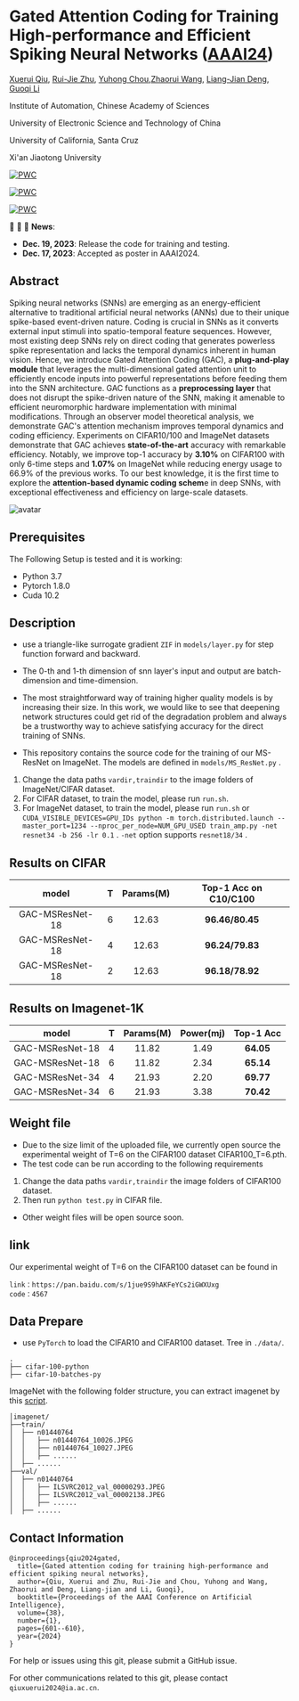 # Gated Attention Coding for Training High-performance and Efficient Spiking Neural Networks ([AAAI24](https://arxiv.org/abs/2308.06582))

[Xuerui Qiu](https://scholar.google.com/citations?user=bMwW4e8AAAAJ&hl=zh-CN), [Rui-Jie Zhu](https://scholar.google.com/citations?user=08ITzJsAAAAJ&hl=zh-CN), [Yuhong Chou](),[Zhaorui Wang](), [Liang-Jian Deng](https://scholar.google.com/citations?user=TZs9NxkAAAAJ&hl=zh-CN), [Guoqi Li](https://scholar.google.com/citations?user=qCfE--MAAAAJ&)

Institute of Automation, Chinese Academy of Sciences

University of Electronic Science and Technology of China

University of California, Santa Cruz

Xi'an Jiaotong University



[![PWC](https://img.shields.io/endpoint.svg?url=https://paperswithcode.com/badge/gated-attention-coding-for-training-high/image-classification-on-cifar-10)](https://paperswithcode.com/sota/image-classification-on-cifar-10?p=gated-attention-coding-for-training-high)


[![PWC](https://img.shields.io/endpoint.svg?url=https://paperswithcode.com/badge/gated-attention-coding-for-training-high/image-classification-on-cifar-100)](https://paperswithcode.com/sota/image-classification-on-cifar-100?p=gated-attention-coding-for-training-high)


[![PWC](https://img.shields.io/endpoint.svg?url=https://paperswithcode.com/badge/gated-attention-coding-for-training-high/image-classification-on-imagenet)](https://paperswithcode.com/sota/image-classification-on-imagenet?p=gated-attention-coding-for-training-high)

:rocket:  :rocket:  :rocket: **News**:

- **Dec. 19, 2023**: Release the code for training and testing.
- **Dec. 17, 2023**: Accepted as poster in AAAI2024.

## Abstract
Spiking neural networks (SNNs) are emerging as an energy-efficient alternative to traditional artificial neural networks (ANNs) due to their unique spike-based event-driven nature. Coding is crucial in SNNs as it converts external input stimuli into spatio-temporal feature sequences. However, most existing deep SNNs rely on direct coding that generates powerless spike representation and lacks the temporal dynamics inherent in human vision. Hence, we introduce Gated Attention Coding (GAC), a **plug-and-play module** that leverages the multi-dimensional gated attention unit to efficiently encode inputs into powerful representations before feeding them into the SNN architecture. GAC functions as a **preprocessing layer** that does not disrupt the spike-driven nature of the SNN, making it amenable to efficient neuromorphic hardware implementation with minimal modifications. Through an observer model theoretical analysis, we demonstrate GAC's attention mechanism improves temporal dynamics and coding efficiency. Experiments on CIFAR10/100 and ImageNet datasets demonstrate that GAC achieves **state-of-the-art** accuracy with remarkable efficiency. Notably, we improve top-1 accuracy by **3.10\%** on CIFAR100 with only 6-time steps and **1.07\%** on ImageNet while reducing energy usage to 66.9\% of the previous works. To our best knowledge, it is the first time to explore the **attention-based dynamic coding schem**e in deep SNNs, with exceptional effectiveness and efficiency on large-scale datasets.

![avatar](./CODE/GAC_MAIN.png)

## Prerequisites
The Following Setup is tested and it is working:
 * Python 3.7
 * Pytorch 1.8.0
 * Cuda 10.2

## Description
 * use a triangle-like surrogate gradient `ZIF` in `models/layer.py` for step function forward and backward.

 * The 0-th and 1-th dimension of snn layer's input and output are batch-dimension and time-dimension. 

 * The most straightforward way of training higher quality models is by increasing their size. In this work, we would like to see that deepening network structures could get rid of the degradation problem and always be a trustworthy way to achieve satisfying accuracy for the direct training of SNNs.

 * This repository contains the source code for the training of our MS-ResNet on ImageNet. The models are defined in `models/MS_ResNet.py` .

1. Change the data paths `vardir,traindir` to the image folders of ImageNet/CIFAR dataset.
2. For CIFAR dataset, to train the model, please run  `run.sh`.
3. For ImageNet dataset, to train the model, please run  `run.sh` or `CUDA_VISIBLE_DEVICES=GPU_IDs python -m torch.distributed.launch --master_port=1234 --nproc_per_node=NUM_GPU_USED train_amp.py -net resnet34 -b 256 -lr 0.1` .
`-net` option supports `resnet18/34` .


## Results on CIFAR

|    **model**    | **T** | Params(M) | Top-1 Acc on C10/C100 |
| :-------------: | :---: | :-------: | :-------------------: |
| GAC-MSResNet-18 |   6   |   12.63   |    **96.46/80.45**    |
| GAC-MSResNet-18 |   4   |   12.63   |    **96.24/79.83**    |
| GAC-MSResNet-18 |   2   |   12.63   |    **96.18/78.92**    |

## Results on Imagenet-1K

|    **model**    | **T** | Params(M) | Power(mj) | **Top-1 Acc** |
| :-------------: | :---: | :-------: | :-------: | :-----------: |
| GAC-MSResNet-18 |   4   |   11.82   |   1.49    |   **64.05**   |
| GAC-MSResNet-18 |   6   |   11.82   |   2.34    |   **65.14**   |
| GAC-MSResNet-34 |   4   |   21.93   |   2.20    |   **69.77**   |
| GAC-MSResNet-34 |   6   |   21.93   |   3.38    |   **70.42**   |



## Weight file
* Due to the size limit of the uploaded file, we currently open source the experimental weight of T=6 on the CIFAR100 dataset CIFAR100_T=6.pth.
* The test code can be run according to the following requirements
1. Change the data paths `vardir,traindir`  the image folders of CIFAR100 dataset.
2. Then run `python test.py` in CIFAR file.
* Other weight files will be open source soon.
## link
Our experimental weight of T=6 on the CIFAR100 dataset  can be found in 
~~~
link：https://pan.baidu.com/s/1jue9S9hAKFeYCs2iGWXUxg 
code：4567
~~~

## Data Prepare

- use `PyTorch` to load the CIFAR10 and CIFAR100 dataset.
Tree in `./data/`.

```shell
.
├── cifar-100-python
├── cifar-10-batches-py

```

ImageNet with the following folder structure, you can extract imagenet by this [script](https://gist.github.com/BIGBALLON/8a71d225eff18d88e469e6ea9b39cef4).

```shell
│imagenet/
├──train/
│  ├── n01440764
│  │   ├── n01440764_10026.JPEG
│  │   ├── n01440764_10027.JPEG
│  │   ├── ......
│  ├── ......
├──val/
│  ├── n01440764
│  │   ├── ILSVRC2012_val_00000293.JPEG
│  │   ├── ILSVRC2012_val_00002138.JPEG
│  │   ├── ......
│  ├── ......
```

## Contact Information

```
@inproceedings{qiu2024gated,
  title={Gated attention coding for training high-performance and efficient spiking neural networks},
  author={Qiu, Xuerui and Zhu, Rui-Jie and Chou, Yuhong and Wang, Zhaorui and Deng, Liang-jian and Li, Guoqi},
  booktitle={Proceedings of the AAAI Conference on Artificial Intelligence},
  volume={38},
  number={1},
  pages={601--610},
  year={2024}
}
```

For help or issues using this git, please submit a GitHub issue.

For other communications related to this git, please contact `qiuxuerui2024@ia.ac.cn`.

